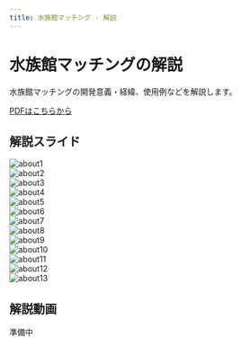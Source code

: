 ```yaml
---
title: 水族館マッチング - 解説
---
```


# 水族館マッチングの解説

水族館マッチングの開発意義・経緯、使用例などを解説します。  

[PDFはこちらから](../resourses/about_AM.pdf)

## 解説スライド

![about1](../images/about1.PNG)  
![about2](../images/about2.PNG)  
![about3](../images/about3.PNG)  
![about4](../images/about4.PNG)  
![about5](../images/about5.PNG)  
![about6](../images/about6.PNG)  
![about7](../images/about7.PNG)  
![about8](../images/about8.PNG)  
![about9](../images/about9.PNG)  
![about10](../images/about10.PNG)  
![about11](../images/about11.PNG)  
![about12](../images/about12.PNG)  
![about13](../images/about13.PNG)  

## 解説動画

準備中
